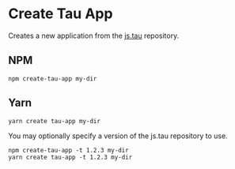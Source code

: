 # Create Tau App

Creates a new application from the [js.tau](https://github.com/kherge/js.tau) repository.

## NPM

    npm create-tau-app my-dir

## Yarn

    yarn create tau-app my-dir

You may optionally specify a version of the js.tau repository to use.

    npm create-tau-app -t 1.2.3 my-dir
    yarn create tau-app -t 1.2.3 my-dir
